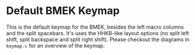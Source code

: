 # Default BMEK Keymap
This is the default keymap for the BMEK, besides the left macro columns and the split spacebars.
It's uses the HHKB-like layout options (no split left shift, split backspace and split right shift).
Please checkout the diagrams in ```keymap.c``` for an overview of the keymap.
